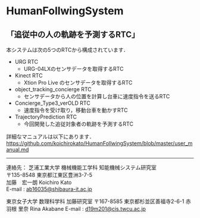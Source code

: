 <h1>HumanFollwingSystem</h1> 

<h2>「追従中の人の軌跡を予測するRTC」</h2>
  
本システムは次の5つのRTCから構成されています．  

- URG RTC
  - URG-04LXのセンサデータを取得するRTC
- Kinect RTC
  - Xtion Pro Live のセンサデータを取得するRTC
- object_tracking_concierge RTC
  - センサデータから人の位置を計算し台車に速度指令を送るRTC
- Concierge_Type3_verOLD RTC
  - 速度指令を受け取り，移動台車を動かすRTC
- TrajectoryPrediction RTC
  - 今回開発した追従対象者の軌跡を予測するRTC

詳細なマニュアルは以下にあります．
https://github.com/koichirokato/HumanFollwingSystem/blob/master/user_manual.md


****
連絡先：
芝浦工業大学 機械機能工学科 知能機械システム研究室  
〒135-8548 東京都江東区豊洲3-7-5  
加藤　宏一朗 Koichiro Kato  
E-mail : ab16035@shibaura-it.ac.jp  

東京女子大学 数理科学科 加藤研究室
〒167-8585 東京都杉並区善福寺2-6-1
赤羽根 里奈 Rina Akabane
E-mail : d19m201@cis.twcu.ac.jp